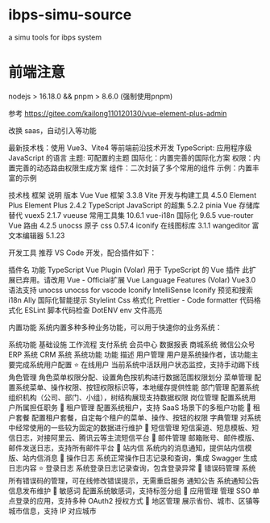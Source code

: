 # ibps-simu-source
a simu tools for  ibps system




# 前端注意
nodejs > 16.18.0 && pnpm > 8.6.0 (强制使用pnpm)


参考	https://gitee.com/kailong110120130/vue-element-plus-admin

改换 saas，自动引入等功能


最新技术栈：使用 Vue3、Vite4 等前端前沿技术开发
TypeScript: 应用程序级 JavaScript 的语言
主题: 可配置的主题
国际化：内置完善的国际化方案
权限：内置完善的动态路由权限生成方案
组件：二次封装了多个常用的组件
示例：内置丰富的示例



技术栈
框架	说明	版本
Vue	Vue 框架	3.3.8
Vite	开发与构建工具	4.5.0
Element Plus	Element Plus	2.4.2
TypeScript	JavaScript 的超集	5.2.2
pinia	Vue 存储库 替代 vuex5	2.1.7
vueuse	常用工具集	10.6.1
vue-i18n	国际化	9.6.5
vue-router	Vue 路由	4.2.5
unocss	原子 css	0.57.4
iconify	在线图标库	3.1.1
wangeditor	富文本编辑器	5.1.23



开发工具
推荐 VS Code 开发，配合插件如下：

插件名	功能
TypeScript Vue Plugin (Volar)	用于 TypeScript 的 Vue 插件			 此扩展已弃用。请改用 Vue - Official扩展
Vue Language Features (Volar)	Vue3.0 语法支持
unocss							unocss for vscode
Iconify IntelliSense	Iconify 预览和搜索
i18n Ally	国际化智能提示
Stylelint	Css 格式化
Prettier - Code formatter	代码格式化
ESLint	脚本代码检查
DotENV	env 文件高亮


内置功能
系统内置多种多种业务功能，可以用于快速你的业务系统：

系统功能
基础设施
工作流程
支付系统
会员中心
数据报表
商城系统
微信公众号
ERP 系统
CRM 系统
系统功能
功能	描述
用户管理	用户是系统操作者，该功能主要完成系统用户配置
⭐️	在线用户	当前系统中活跃用户状态监控，支持手动踢下线
角色管理	角色菜单权限分配、设置角色按机构进行数据范围权限划分
菜单管理	配置系统菜单、操作权限、按钮权限标识等，本地缓存提供性能
部门管理	配置系统组织机构（公司、部门、小组），树结构展现支持数据权限
岗位管理	配置系统用户所属担任职务
🚀	租户管理	配置系统租户，支持 SaaS 场景下的多租户功能
🚀	租户套餐	配置租户套餐，自定每个租户的菜单、操作、按钮的权限
字典管理	对系统中经常使用的一些较为固定的数据进行维护
🚀	短信管理	短信渠道、短息模板、短信日志，对接阿里云、腾讯云等主流短信平台
🚀	邮件管理	邮箱账号、邮件模版、邮件发送日志，支持所有邮件平台
🚀	站内信	系统内的消息通知，提供站内信模版、站内信消息
🚀	操作日志	系统正常操作日志记录和查询，集成 Swagger 生成日志内容
⭐️	登录日志	系统登录日志记录查询，包含登录异常
🚀	错误码管理	系统所有错误码的管理，可在线修改错误提示，无需重启服务
通知公告	系统通知公告信息发布维护
🚀	敏感词	配置系统敏感词，支持标签分组
🚀	应用管理	管理 SSO 单点登录的应用，支持多种 OAuth2 授权方式
🚀	地区管理	展示省份、城市、区镇等城市信息，支持 IP 对应城市